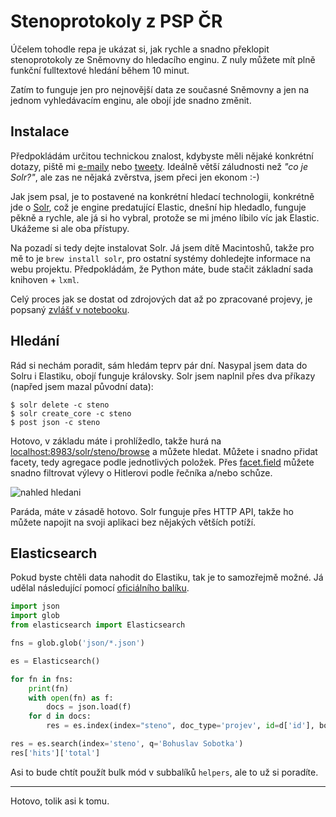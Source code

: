 # Stenoprotokoly z PSP ČR
Účelem tohodle repa je ukázat si, jak rychle a snadno překlopit stenoprotokoly ze Sněmovny do hledacího enginu. Z nuly můžete mít plně funkční fulltextové hledání během 10 minut.

Zatím to funguje jen pro nejnovější data ze současné Sněmovny a jen na jednom vyhledávacím enginu, ale obojí jde snadno změnit.

## Instalace
Předpokládám určitou technickou znalost, kdybyste měli nějaké konkrétní dotazy, piště mi [e-maily](ondrej.kokes@gmail.com) nebo [tweety](http://twitter.com/kondrej). Ideálně větší záludnosti než *"co je Solr?"*, ale zas ne nějaká zvěrstva, jsem přeci jen ekonom :-)

Jak jsem psal, je to postavené na konkrétní hledací technologii, konkrétně jde o [Solr](http://lucene.apache.org/solr/), což je engine predatující Elastic, dnešní hip hledadlo, funguje pěkně a rychle, ale já si ho vybral, protože se mi jméno líbilo víc jak Elastic. Ukážeme si ale oba přístupy.

Na pozadí si tedy dejte instalovat Solr. Já jsem dítě Macintoshů, takže pro mě to je `brew install solr`, pro ostatní systémy dohledejte informace na webu projektu. Předpokládám, že Python máte, bude stačit základní sada knihoven + `lxml`.

Celý proces jak se dostat od zdrojových dat až po zpracované projevy, je popsaný [zvlášť v notebooku](Priprava_dat.ipynb).

## Hledání
Rád si nechám poradit, sám hledám teprv pár dní. Nasypal jsem data do Solru i Elastiku, obojí funguje královsky. Solr jsem naplnil přes dva příkazy (napřed jsem mazal původní data):

	$ solr delete -c steno
	$ solr create_core -c steno
	$ post json -c steno

Hotovo, v základu máte i prohlížedlo, takže hurá na [localhost:8983/solr/steno/browse](http://localhost:8983/solr/steno/browse) a můžete hledat. Můžete i snadno přidat facety, tedy agregace podle jednotlivých položek. Přes [facet.field](http://localhost:8983/solr/steno/browse?q=hitler*&facet.field=autor&facet.field=schuze) můžete snadno filtrovat výlevy o Hitlerovi podle řečníka a/nebo schůze.

![nahled hledani](https://dl.dropboxusercontent.com/u/5758323/Screenshot%202016-05-31%2023.14.46.png "nahled hledani")

Paráda, máte v zásadě hotovo. Solr funguje přes HTTP API, takže ho můžete napojit na svoji aplikaci bez nějakých větších potíží.

## Elasticsearch
Pokud byste chtěli data nahodit do Elastiku, tak je to samozřejmě možné. Já udělal následující pomocí [oficiálního balíku](https://www.elastic.co/guide/en/elasticsearch/client/python-api/current/index.html).

```python
import json
import glob
from elasticsearch import Elasticsearch

fns = glob.glob('json/*.json')

es = Elasticsearch()

for fn in fns:
    print(fn)
    with open(fn) as f:
        docs = json.load(f)
    for d in docs:
        res = es.index(index="steno", doc_type='projev', id=d['id'], body=d)

res = es.search(index='steno', q='Bohuslav Sobotka')
res['hits']['total']
```

Asi to bude chtít použít bulk mód v subbalíků `helpers`, ale to už si poradíte.

---

Hotovo, tolik asi k tomu.